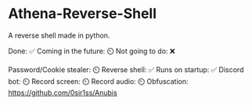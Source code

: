 # Athena-Reverse-Shell
A reverse shell made in python.

Done: ✅
Coming in the future: ⏲️
Not going to do: ❌

Password/Cookie stealer: ⏲️
Reverse shell: ✅
Runs on startup: ✅
Discord bot: ⏲️
Record screen: ⏲️
Record audio: ⏲️
Obfuscation: https://github.com/0sir1ss/Anubis
